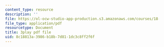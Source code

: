 ```yaml
---
content_type: resource
description: ''
file: https://ol-ocw-studio-app-production.s3.amazonaws.com/courses/18-01sc-single-variable-calculus-fall-2010/8c18813a3986b18b7d811dc3c8ff2f6f_ryLdyDrBfvI.pdf
file_type: application/pdf
resourcetype: Document
title: 3play pdf file
uid: 8c18813a-3986-b18b-7d81-1dc3c8ff2f6f
---
```

